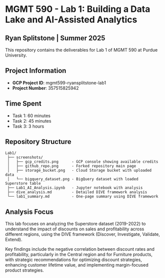 # MGMT 590 - Lab 1: Building a Data Lake and AI-Assisted Analytics
## Ryan Splitstone | Summer 2025

This repository contains the deliverables for Lab 1 of MGMT 590 at Purdue University.

## Project Information
- **GCP Project ID**: mgmt599-ryansplitstone-lab1
- **Project Number**: 357515825942

## Time Spent
- Task 1: 60 minutes
- Task 2: 45 minutes
- Task 3: 3 hours

## Repository Structure
```
Lab1/
 ├── screenshots/
 │   ├── gcp_credits.png      - GCP console showing available credits
 │   ├── github_repo.png      - Forked repository main page
 │   ├── storage_bucket.png   - Cloud Storage bucket with uploaded data
 │   └── bigquery_dataset.png - BigQuery dataset with loaded Superstore table
 ├── Lab1_AI_Analysis.ipynb   - Jupyter notebook with analysis
 ├── dive_analysis.md         - Detailed DIVE framework analysis
 └── lab1_summary.md          - One-page summary using DIVE framework
```

## Analysis Focus
This lab focuses on analyzing the Superstore dataset (2019-2022) to understand the impact of discounts on sales and profitability across different regions, using the DIVE framework (Discover, Investigate, Validate, Extend).

Key findings include the negative correlation between discount rates and profitability, particularly in the Central region and for Furniture products, with strategic recommendations for optimizing discount strategies, enhancing customer lifetime value, and implementing margin-focused product strategies.
